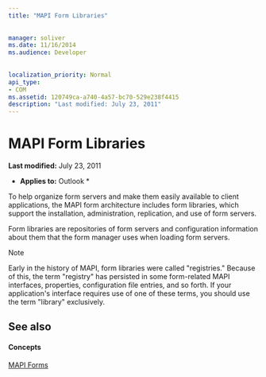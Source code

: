 ```yaml
---
title: "MAPI Form Libraries"
 
 
manager: soliver
ms.date: 11/16/2014
ms.audience: Developer
 
 
localization_priority: Normal
api_type:
- COM
ms.assetid: 120749ca-a740-4a57-bc70-529e238f4415
description: "Last modified: July 23, 2011"
---
```


# MAPI Form Libraries

 **Last modified:** July 23, 2011 
  
 * **Applies to:** Outlook * 
  
To help organize form servers and make them easily available to client applications, the MAPI form architecture includes form libraries, which support the installation, administration, replication, and use of form servers.
  
Form libraries are repositories of form servers and configuration information about them that the form manager uses when loading form servers. 
  
> [!NOTE]
> Early in the history of MAPI, form libraries were called "registries." Because of this, the term "registry" has persisted in some form-related MAPI interfaces, properties, configuration file entries, and so forth. If your application's interface requires use of one of these terms, you should use the term "library" exclusively. 
  
## See also

#### Concepts

[MAPI Forms](mapi-forms.md)

